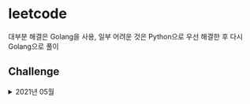 # leetcode
대부분 해결은 Golang을 사용, 일부 어려운 것은 Python으로 우선 해결한 후 다시 Golang으로 풀이

## Challenge
<details>
<summary>2021년 05월</summary>

### Week 1

+ Lock: [Number of Connected Components in an Undirected Graph](./challenge/202105/week1/lock_Number_of_Connected_Components_in_an_Undirected_Graph/main.go)
+ 05.01: [Prefix and Suffix Search](./challenge/202105/week1/01_Prefix_and_Suffix_Search/main.go), (*[Python](./challenge/202105/week1/01_Prefix_and_Suffix_Search/main.py)*)
+ 05.02: [Course Schedule III](./challenge/202105/week1/02_Course_Schedule_iii/main.go), (*[Brute Force](https://github.com/GzuPark/leetcode/blob/d472fa889244c87b215e55c713ceb4db231d4f41/challenge/202105/week1/02_Course_Schedule_iii/main.go), [Heap 구현](https://github.com/GzuPark/leetcode/blob/1684b07c66b455daf0b874aa69609c6e385702fa/challenge/202105/week1/02_Course_Schedule_iii/main.go)*)
+ 05.03: [Running Sum of 1d Array](./challenge/202105/week1/03_Running_Sum_of_1d_Array/main.go)
+ 05.04: [Non-decreasing Array](./challenge/202105/week1/04_Non-decreasing_Array/main.go)
+ 05.05: [Jump Game II](./challenge/202105/week1/05_Jump_Game_ii/main.go)
+ 05.06: [Convert Sorted List to Binary Search Tree](./challenge/202105/week1/06_Convert_Sorted_List_to_Binary_Search_Tree/main.go)
+ 05.07: [Delete Operation for Two Strings](./challenge/202105/week1/07_Delete_Operation_for_Two_Strings/main.go)

### Week 2

+ Lock: [Put Boxes Into the Warehouse I](./challenge/202105/week2/lock_Put_Boxes_Into_the_Warehouse_i/main.go)
+ 05.08: [Super Palindromes](./challenge/202105/week2/08_Super_Palindromes/main.go)
+ 05.09: [Construct Target Array With Multiple Sums](./challenge/202105/week2/09_Construct_Target_Array_With_Multiple_Sums/main.go)
+ 05.10: [Count Primes](./challenge/202105/week2/10_Count_Primes/main.go)
+ 05.11: [Maximum Points You Can Obtain from Cards](./challenge/202105/week2/11_Maximum_Points_You_Can_Obtain_from_Cards/main.go)
+ 05.12: [Range Sum Query 2D - Immutable](./challenge/202105/week2/12_Range_Sum_Query_2D_Immutable/main.go)

</details>
